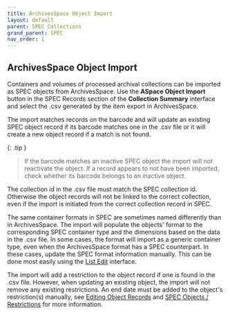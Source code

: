 ```yaml
---
title: ArchivesSpace Object Import
layout: default
parent: SPEC Collections
grand_parent: SPEC
nav_order: 1
---
```


## ArchivesSpace Object Import
Containers and volumes of processed archival collections can be imported as SPEC objects from ArchivesSpace. Use the **ASpace Object Import** button in the SPEC Records section of the **Collection Summary** interface and select the .csv generated by the item export in ArchivesSpace.

The import matches records on the barcode and will update an existing SPEC object record if its barcode matches one in the .csv file or it will create a new object record if a match is not found.

{: .tip }
> If the barcode matches an inactive SPEC object the import will not reactivate the object. If a record appears to not have been imported, check whether its barcode belongs to an inactive object.

The collection id in the .csv file must match the SPEC collection id. Otherwise the object records will not be linked to the correct collection, even if the import is initiated from the correct collection record in SPEC.

The same container formats in SPEC are sometimes named differently than in ArchivesSpace. The import will populate the objects' format to the corresponding SPEC container type and the dimensions based on the data in the .csv file. In some cases, the format will import as a generic container type, even when the ArchivesSpace format has a SPEC counterpart. In these cases, update the SPEC format information manually. This can be done most easily using the [List Edit](https://nypl.github.io/pres-docs/spec/specObjectsListEdit.html) interface. 

The import will add a restriction to the object record if one is found in the .csv file. However, when updating an existing object, the import will not remove any existing restrictions. An end date must be added to the object's restriction(s) manually, see [Editing Object Records](https://nypl.github.io/pres-docs/spec/specObjects.html#populating-and-editing-object-records) and [SPEC Objects / Restrictions](https://nypl.github.io/pres-docs/spec/specObjectsRestrictions.html) for more information.